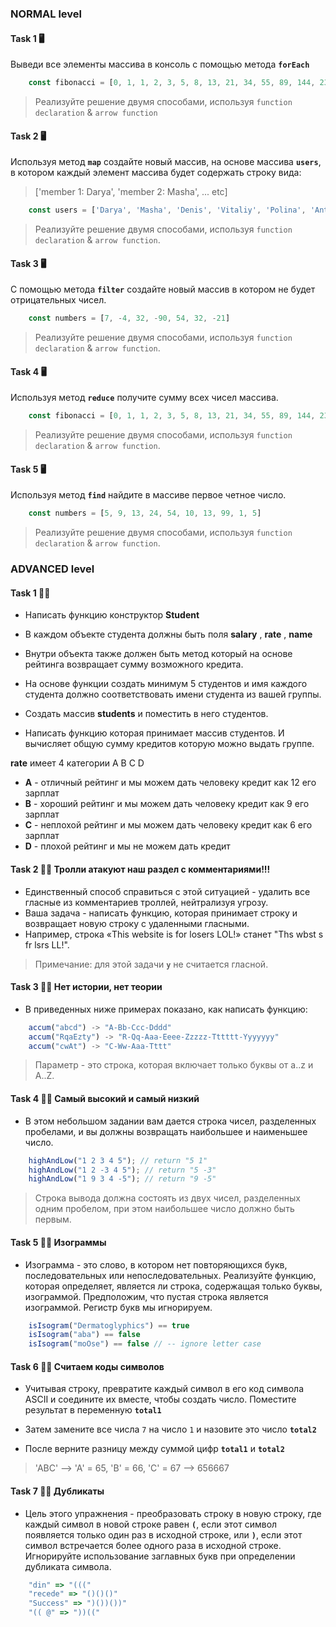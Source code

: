 ### NORMAL level

#### Task 1 🖥

Выведи все элементы массива в консоль с помощью метода **`forEach`**

```javascript
    const fibonacci = [0, 1, 1, 2, 3, 5, 8, 13, 21, 34, 55, 89, 144, 233, 377, 610, 987]
```

> Реализуйте решение двумя способами, используя `function declaration` & `arrow function`

#### Task 2 🖥

Используя метод **`map`** создайте новый массив, на основе массива **`users`**, в котором каждый элемент массива будет содержать строку вида:

> ['member 1: Darya', 'member 2: Masha', ... etc]

```javascript
    const users = ['Darya', 'Masha', 'Denis', 'Vitaliy', 'Polina', 'Anton']
```

> Реализуйте решение двумя способами, используя `function declaration` & `arrow function`.

#### Task 3 🖥

С помощью метода **`filter`** создайте новый массив в котором не будет отрицательных чисел.

```javascript
    const numbers = [7, -4, 32, -90, 54, 32, -21]
```

> Реализуйте решение двумя способами, используя `function declaration` & `arrow function`.

#### Task 4 🖥

Используя метод **`reduce`** получите сумму всех чисел массива.

```javascript
    const fibonacci = [0, 1, 1, 2, 3, 5, 8, 13, 21, 34, 55, 89, 144, 233, 377, 610, 987]
```

> Реализуйте решение двумя способами, используя `function declaration` & `arrow function`.

#### Task 5 🖥

Используя метод **`find`** найдите в массиве первое четное число.

```javascript
    const numbers = [5, 9, 13, 24, 54, 10, 13, 99, 1, 5]
```

> Реализуйте решение двумя способами, используя `function declaration` & `arrow function`.

### ADVANCED level

#### Task 1 👨‍🏫

+ Написать функцию конструктор **Student**
+ В каждом объекте студента должны быть поля **salary** , **rate** , **name**
+ Внутри объекта также должен быть метод который на основе рейтинга возвращает сумму возможного кредита. 
+ На основе функции создать минимум 5 студентов и имя каждого студента должно соответствовать имени студента из вашей группы. 

+ Создать массив **students** и поместить в него студентов.
+ Написать функцию которая принимает массив студентов. И вычисляет общую сумму кредитов которую можно выдать группе.

**rate** имеет 4 категории A B C D
+ **A** - отличный рейтинг и мы можем дать человеку кредит как 12 его зарплат
+ **B** - хороший рейтинг и мы можем дать человеку кредит как 9 его зарплат
+ **C** - неплохой рейтинг и мы можем дать человеку кредит как 6 его зарплат
+ **D** - плохой рейтинг и мы не можем дать кредит

#### Task 2 👨‍🏫 Тролли атакуют наш раздел с комментариями!!!

+ Единственный способ справиться с этой ситуацией - удалить все гласные из комментариев троллей, нейтрализуя угрозу.
+ Ваша задача - написать функцию, которая принимает строку и возвращает новую строку с удаленными гласными.
+ Например, строка «This website is for losers LOL!» станет "Ths wbst s fr lsrs LL!".

> Примечание: для этой задачи **`y`** не считается гласной.

#### Task 3 👨‍🏫 Нет истории, нет теории

+ В приведенных ниже примерах показано, как написать функцию:

```javascript
    accum("abcd") -> "A-Bb-Ccc-Dddd"
    accum("RqaEzty") -> "R-Qq-Aaa-Eeee-Zzzzz-Tttttt-Yyyyyyy"
    accum("cwAt") -> "C-Ww-Aaa-Tttt"
```

> Параметр - это строка, которая включает только буквы от a..z и A..Z.

#### Task 4 👨‍🏫 Самый высокий и самый низкий

+ В этом небольшом задании вам дается строка чисел, разделенных пробелами, и вы должны возвращать наибольшее и наименьшее число.

```javascript
    highAndLow("1 2 3 4 5"); // return "5 1"
    highAndLow("1 2 -3 4 5"); // return "5 -3"
    highAndLow("1 9 3 4 -5"); // return "9 -5"
```

> Строка вывода должна состоять из двух чисел, разделенных одним пробелом, при этом наибольшее число должно быть первым.

#### Task 5 👨‍🏫 Изограммы

+ Изограмма - это слово, в котором нет повторяющихся букв, последовательных или непоследовательных. Реализуйте функцию, которая определяет, является ли строка, содержащая только буквы, изограммой. Предположим, что пустая строка является изограммой. Регистр букв мы игнорируем.

```javascript
    isIsogram("Dermatoglyphics") == true
    isIsogram("aba") == false
    isIsogram("moOse") == false // -- ignore letter case
```

#### Task 6 👨‍🏫 Считаем коды символов

+ Учитывая строку, превратите каждый символ в его код символа ASCII и соедините их вместе, чтобы создать число. Поместите результат в переменную **`total1`**

+ Затем замените все числа `7` на число `1` и назовите это число **`total2`**

+ После верните разницу между суммой цифр **`total1`** и **`total2`**

> 'ABC' --> 'A' = 65, 'B' = 66, 'C' = 67 --> 656667

#### Task 7 👨‍🏫 Дубликаты

+ Цель этого упражнения - преобразовать строку в новую строку, где каждый символ в новой строке равен 
**`(`**, если этот символ появляется только один раз в исходной строке, или **`)`**, если этот символ встречается более одного раза в исходной строке. Игнорируйте использование заглавных букв при определении дубликата символа.


```javascript
    "din" => "((("
    "recede" => "()()()"
    "Success" => ")())())"
    "(( @" => "))(("
```